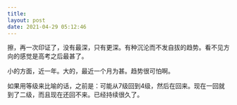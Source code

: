 ```yaml
---
title: 
layout: post
date: 2021-04-29 05:12:46
---
```


擦，再一次印证了，没有最深，只有更深。有种沉沦而不发自拔的趋势。看不见方向的感觉是高考之后最甚了。

小的方面，近一年。大的，最近一个月为甚。趋势很可怕啊。

如果用等级来比喻的话，之前是：可能从7级回到4级，然后在回来。现在一回就到了二级，而且现在还回不来。已经持续很久了。